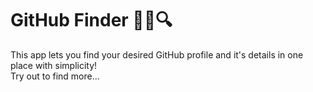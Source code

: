 # GitHub Finder 👨‍💻🔍
This app lets you find your desired GitHub profile and it's details in one place with simplicity!   
Try out to find more...